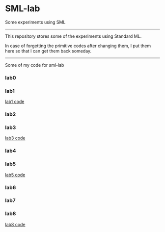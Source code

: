 # SML-lab
Some experiments using SML

----

This repository stores some of the experiments using Standard ML.

In case of forgetting the primitive codes after changing them, I put them here so that I can get them back someday. 

----

Some of my code for sml-lab

### lab0
### lab1

[lab1 code]()

### lab2
### lab3

[lab3 code]()

### lab4
### lab5

[lab5 code]()

### lab6
### lab7
### lab8

[lab8 code]()
